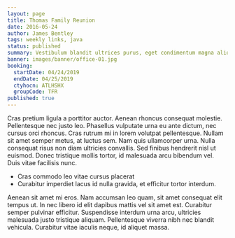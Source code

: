 ```yaml
---
layout: page
title: Thomas Family Reunion
date: 2016-05-24
author: James Bentley
tags: weekly links, java
status: published
summary: Vestibulum blandit ultrices purus, eget condimentum magna aliquam vel. In.
banner: images/banner/office-01.jpg
booking:
  startDate: 04/24/2019
  endDate: 04/25/2019
  ctyhocn: ATLHSHX
  groupCode: TFR
published: true
---
```

Cras pretium ligula a porttitor auctor. Aenean rhoncus consequat molestie. Pellentesque nec justo leo. Phasellus vulputate urna eu ante dictum, nec cursus orci rhoncus. Cras rutrum mi in lorem volutpat pellentesque. Nullam sit amet semper metus, at luctus sem. Nam quis ullamcorper urna. Nulla consequat risus non diam ultricies convallis. Sed finibus hendrerit nisl ut euismod. Donec tristique mollis tortor, id malesuada arcu bibendum vel. Duis vitae facilisis nunc.

* Cras commodo leo vitae cursus placerat
* Curabitur imperdiet lacus id nulla gravida, et efficitur tortor interdum.

Aenean sit amet mi eros. Nam accumsan leo quam, sit amet consequat elit tempus ut. In nec libero id elit dapibus mattis vel sit amet est. Curabitur semper pulvinar efficitur. Suspendisse interdum urna arcu, ultricies malesuada justo tristique aliquam. Pellentesque viverra nibh nec blandit vehicula. Curabitur vitae iaculis neque, id aliquet massa.
